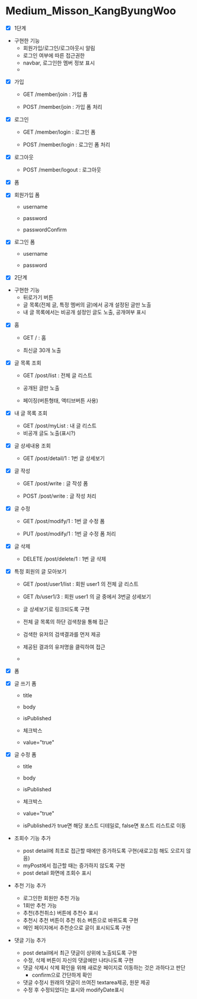 # Medium_Misson_KangByungWoo
- [x] 1단계

- 구현한 기능
  - 회원가입/로그인/로그아웃시 알림
  - 로그인 여부에 따른 접근권한
  - navbar, 로그인한 멤버 정보 표시
  - 

- [x] 가입
    - GET /member/join : 가입 폼

    - POST /member/join : 가입 폼 처리

- [x] 로그인
    - GET /member/login : 로그인 폼

    - POST /member/login : 로그인 폼 처리

- [x] 로그아웃
    - POST /member/logout : 로그아웃

- [x] 폼
- [x] 회원가입 폼
    - username

    - password

    - passwordConfirm

- [x] 로그인 폼
    - username

    - password

- [x] 2단계
- 구현한 기능
  - 뒤로가기 버튼
  - 글 목록(전체 글, 특정 멤버의 글)에서 공개 설정된 글만 노출
  - 내 글 목록에서는 비공개 설정인 글도 노출, 공개여부 표시
  
- [x] 홈
    - GET / : 홈

    - 최신글 30개 노출

- [x] 글 목록 조회
    - GET /post/list : 전체 글 리스트

    - 공개된 글만 노출
    - 페이징(버튼형태, 액티브버튼 사용)
- [x] 내 글 목록 조회
    - GET /post/myList : 내 글 리스트
    - 비공개 글도 노출(표시?)

- [x] 글 상세내용 조회
    - GET /post/detail/1 : 1번 글 상세보기

- [x] 글 작성
    - GET /post/write : 글 작성 폼

    - POST /post/write : 글 작성 처리

- [x] 글 수정
    - GET /post/modify/1 : 1번 글 수정 폼

    - PUT /post/modify/1 : 1번 글 수정 폼 처리

- [x] 글 삭제
    - DELETE /post/delete/1 : 1번 글 삭제

- [x] 특정 회원의 글 모아보기
    - GET /post/user1/list : 회원 user1 의 전체 글 리스트

    - GET /b/user1/3 : 회원 user1 의 글 중에서 3번글 상세보기
    - 글 상세보기로 링크되도록 구현
    - 전체 글 목록의 하단 검색창을 통해 접근
    - 검색한 유저의 검색결과를 먼저 제공
    - 제공된 결과의 유저명을 클릭하여 접근
    - 
- [x] 폼
- [x] 글 쓰기 폼
    - title

    - body

    - isPublished

    - 체크박스

    - value="true"

- [x] 글 수정 폼
    - title

    - body

    - isPublished

    - 체크박스

    - value="true"
    - isPublished가 true면 해당 포스트 디테일로, false면 포스트 리스트로 이동

- 조회수 기능 추가
  - post detail에 최초로 접근할 때에만 증가하도록 구현(새로고침 해도 오르지 않음)
  - myPost에서 접근할 때는 증가하지 않도록 구현
  - post detail 화면에 조회수 표시

- 추천 기능 추가
  - 로그인한 회원만 추천 가능
  - 1회만 추천 가능
  - 추천(추천취소) 버튼에 추천수 표시
  - 추천시 추천 버튼이 추천 취소 버튼으로 바뀌도록 구현
  - 메인 페이지에서 추천순으로 글이 표시되도록 구현

- 댓글 기능 추가
  - post detail에서 최근 댓글이 상위에 노출되도록 구현
  - 수정, 삭제 버튼이 자신의 댓글에만 나타나도록 구현
  - 댓글 삭제시 삭제 확인을 위해 새로운 페이지로 이동하는 것은 과하다고 판단
    - confirm으로 간단하게 확인
  - 댓글 수정시 원래의 댓글이 쓰여진 textarea제공, 원문 제공
  - 수정 후 수정되었다는 표시와 modifyDate표시